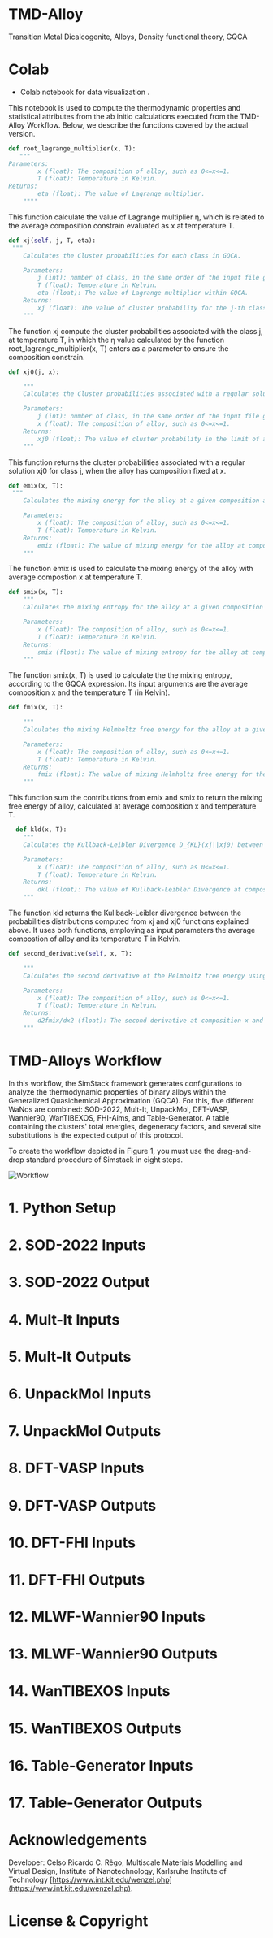 # TMD-Alloy
Transition Metal Dicalcogenite, Alloys, Density functional theory, GQCA

# Colab

- Colab notebook for data visualization .

This notebook is used to compute the thermodynamic properties and statistical attributes from the ab initio calculations executed from the TMD-Alloy Workflow. Below, we describe the functions covered by the actual version.

```python
def root_lagrange_multiplier(x, T):
   """
Parameters:
        x (float): The composition of alloy, such as 0<=x<=1.
        T (float): Temperature in Kelvin.
Returns:
        eta (float): The value of Lagrange multiplier.
    """'
```

This function calculate the value of Lagrange multiplier η, which is related to the average composition constrain evaluated as x at temperature T.

```python
def xj(self, j, T, eta):
 """
    Calculates the Cluster probabilities for each class in GQCA.

    Parameters:
        j (int): number of class, in the same order of the input file gqca_inputs.yml.
        T (float): Temperature in Kelvin.
        eta (float): The value of Lagrange multiplier within GQCA.
    Returns:
        xj (float): The value of cluster probability for the j-th class of alloy.
    """
```

The function xj compute the cluster probabilities associated with the class j, at temperature T, in which the η value calculated by the function root_lagrange_multiplier(x, T) enters as a parameter to ensure the composition constrain.

```python
def xj0(j, x):

    """
    Calculates the Cluster probabilities associated with a regular solution.

    Parameters:
        j (int): number of class, in the same order of the input file gqca_inputs.yml.
        x (float): The composition of alloy, such as 0<=x<=1.
    Returns:
        xj0 (float): The value of cluster probability in the limit of a regular solution for the j-th class of alloy.
    """
```

This function returns the cluster probabilities associated with a regular solution xj0 for class j, when the alloy has composition fixed at x.

```python
def emix(x, T):
 """
    Calculates the mixing energy for the alloy at a given composition and temperature.

    Parameters:
        x (float): The composition of alloy, such as 0<=x<=1.
        T (float): Temperature in Kelvin.
    Returns:
        emix (float): The value of mixing energy for the alloy at composition x and temperature T.
    """
```

The function emix is used to calculate the mixing energy of the alloy with average compostion x at temperature T.

```python
def smix(x, T):
    """
    Calculates the mixing entropy for the alloy at a given composition and temperature.

    Parameters:
        x (float): The composition of alloy, such as 0<=x<=1.
        T (float): Temperature in Kelvin.
    Returns:
        smix (float): The value of mixing entropy for the alloy at composition x and temperature T.
    """
```


The function smix(x, T) is used to calculate the the mixing entropy, according to the GQCA expression. Its input arguments are the average composition x and the temperature T (in Kelvin).

```python
def fmix(x, T):

    """
    Calculates the mixing Helmholtz free energy for the alloy at a given composition and temperature.

    Parameters:
        x (float): The composition of alloy, such as 0<=x<=1.
        T (float): Temperature in Kelvin.
    Returns:
        fmix (float): The value of mixing Helmholtz free energy for the alloy at composition x and temperature T.
    """
```

This function sum the contributions from emix and smix to return the mixing free energy of alloy, calculated at average composition x and temperature T.

```python
  def kld(x, T):
    """
    Calculates the Kullback-Leibler Divergence D_{KL}(xj||xj0) between the xj and xj0 probability distributions.

    Parameters:
        x (float): The composition of alloy, such as 0<=x<=1.
        T (float): Temperature in Kelvin.
    Returns:
        dkl (float): The value of Kullback-Leibler Divergence at composition x and temperature T.
    """
```

The function kld returns the Kullback-Leibler divergence between the probabilities distributions computed from xj and xj0 functions explained above. It uses both functions, employing as input parameters the average compostion of alloy and its temperature T in Kelvin.

```python
def second_derivative(self, x, T):

    """
    Calculates the second derivative of the Helmholtz free energy using finite differences

    Parameters:
        x (float): The composition of alloy, such as 0<=x<=1.
        T (float): Temperature in Kelvin.
    Returns:
        d2fmix/dx2 (float): The second derivative at composition x and temperature T.
    """
```

# TMD-Alloys Workflow

In this workflow, the SimStack framework generates configurations to analyze the thermodynamic properties of binary alloys within the Generalized Quasichemical Approximation (GQCA). For this, five different WaNos are combined: SOD-2022, Mult-It, UnpackMol, DFT-VASP, Wannier90, WanTIBEXOS, FHI-Aims, and Table-Generator. A table containing the clusters' total energies, degeneracy factors, and several site substitutions is the expected output of this protocol.

To create the workflow depicted in Figure 1, you must use the drag-and-drop standard procedure of Simstack in eight steps.  

![Workflow](workflow_test.png)


# 1. Python Setup
# 2. SOD-2022 Inputs
# 3. SOD-2022 Output
# 4. Mult-It Inputs
# 5. Mult-It Outputs
# 6. UnpackMol Inputs
# 7. UnpackMol Outputs
# 8. DFT-VASP Inputs
# 9. DFT-VASP Outputs
# 10. DFT-FHI Inputs
# 11. DFT-FHI Outputs
# 12. MLWF-Wannier90 Inputs
# 13. MLWF-Wannier90 Outputs
# 14. WanTIBEXOS Inputs
# 15. WanTIBEXOS Outputs
# 16. Table-Generator Inputs
# 17. Table-Generator Outputs

# Acknowledgements
Developer: Celso Ricardo C. Rêgo, Multiscale Materials Modelling and Virtual Design, Institute of Nanotechnology, Karlsruhe Institute of Technology [https://www.int.kit.edu/wenzel.php](https://www.int.kit.edu/wenzel.php).
# License & Copyright
